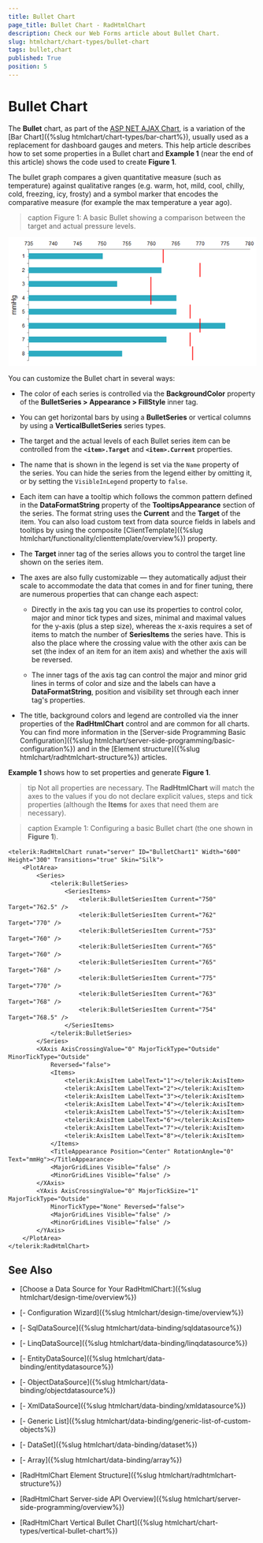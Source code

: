 ```yaml
---
title: Bullet Chart
page_title: Bullet Chart - RadHtmlChart
description: Check our Web Forms article about Bullet Chart.
slug: htmlchart/chart-types/bullet-chart
tags: bullet,chart
published: True
position: 5
---
```


# Bullet Chart


The **Bullet** chart, as part of the [ASP NET AJAX Chart](https://www.telerik.com/products/aspnet-ajax/html-chart.aspx), is a variation of the [Bar Chart]({%slug htmlchart/chart-types/bar-chart%}), usually used as a replacement for dashboard gauges and meters. This help article describes how to set some properties in a Bullet chart and **Example 1** (near the end of this article) shows the code used to create **Figure 1**.

The bullet graph compares a given quantitative measure (such as temperature) against qualitative ranges (e.g. warm, hot, mild, cool, chilly, cold, freezing, icy, frosty) and a symbol marker that encodes the comparative measure (for example the max temperature a year ago).

>caption Figure 1: A basic Bullet showing a comparison between the target and actual pressure levels.

![htmlchart-bulletchart-simple-example](images/htmlchart-bullet-chart.png)

You can customize the Bullet chart in several ways:

* The color of each series is controlled via the **BackgroundColor** property of the **BulletSeries > Appearance > FillStyle** inner tag.

* You can get horizontal bars by using a **BulletSeries** or vertical columns by using a **VerticalBulletSeries** series types. 

* The target and the actual levels of each Bullet series item can be controlled from the **`<item>.Target`** and **`<item>.Current`** properties. 

* The name that is shown in the legend is set via the `Name` property of the series. You can hide the series from the legend either by omitting it, or by setting the `VisibleInLegend` property to `false`.

* Each item can have a tooltip which follows the common pattern defined in the **DataFormatString** property of the **TooltipsAppearance** section of the series. The format string uses the **Current** and the **Target** of the item. You can also load custom text from data source fields in labels and tooltips by using the composite [ClientTemplate]({%slug htmlchart/functionality/clienttemplate/overview%}) property.

* The **Target** inner tag of the series allows you to control the target line shown on the series item.

* The axes are also fully customizable — they automatically adjust their scale to accommodate the data that comes in and for finer tuning, there are numerous properties that can change each aspect:

	* Directly in the axis tag you can use its properties to control color, major and minor tick types and sizes, minimal and maximal values for the y-axis (plus a step size), whereas the x-axis requires a set of items to match the number of **SeriesItems** the series have. This is also the place where the crossing value with the other axis can be set (the index of an item for an item axis) and whether the axis will be reversed.
	
	* The inner tags of the axis tag can control the major and minor grid lines in terms of color and size and the labels can have a **DataFormatString**, position and visibility set through each inner tag's properties.

* The title, background colors and legend are controlled via the inner properties of the **RadHtmlChart** control and are common for all charts. You can find more information in the [Server-side Programming Basic Configuration]({%slug htmlchart/server-side-programming/basic-configuration%}) and in the [Element structure]({%slug htmlchart/radhtmlchart-structure%}) articles.

**Example 1** shows how to set properties and generate **Figure 1**.

>tip Not all properties are necessary. The **RadHtmlChart** will match the axes to the values if you do not declare explicit values, steps and tick properties (although the **Items** for axes that need them are necessary).

>caption Example 1: Configuring a basic Bullet chart (the one shown in **Figure 1**).

````ASP.NET
<telerik:RadHtmlChart runat="server" ID="BulletChart1" Width="600" Height="300" Transitions="true" Skin="Silk">
    <PlotArea>
        <Series>
            <telerik:BulletSeries>
                <SeriesItems>
                    <telerik:BulletSeriesItem Current="750" Target="762.5" />
                    <telerik:BulletSeriesItem Current="762" Target="770" />
                    <telerik:BulletSeriesItem Current="753" Target="760" />
                    <telerik:BulletSeriesItem Current="765" Target="760" />
                    <telerik:BulletSeriesItem Current="765" Target="768" />
                    <telerik:BulletSeriesItem Current="775" Target="770" />
                    <telerik:BulletSeriesItem Current="763" Target="768" />
                    <telerik:BulletSeriesItem Current="754" Target="768.5" />
                </SeriesItems>
            </telerik:BulletSeries>
        </Series>
        <XAxis AxisCrossingValue="0" MajorTickType="Outside" MinorTickType="Outside"
            Reversed="false">
            <Items>
                <telerik:AxisItem LabelText="1"></telerik:AxisItem>
                <telerik:AxisItem LabelText="2"></telerik:AxisItem>
                <telerik:AxisItem LabelText="3"></telerik:AxisItem>
                <telerik:AxisItem LabelText="4"></telerik:AxisItem>
                <telerik:AxisItem LabelText="5"></telerik:AxisItem>
                <telerik:AxisItem LabelText="6"></telerik:AxisItem>
                <telerik:AxisItem LabelText="7"></telerik:AxisItem>
                <telerik:AxisItem LabelText="8"></telerik:AxisItem>
            </Items>
            <TitleAppearance Position="Center" RotationAngle="0" Text="mmHg"></TitleAppearance>
            <MajorGridLines Visible="false" />
            <MinorGridLines Visible="false" />
        </XAxis>
        <YAxis AxisCrossingValue="0" MajorTickSize="1" MajorTickType="Outside"
            MinorTickType="None" Reversed="false">
            <MajorGridLines Visible="false" />
            <MinorGridLines Visible="false" />
        </YAxis>
    </PlotArea>
</telerik:RadHtmlChart>
````

## See Also

 * [Choose a Data Source for Your RadHtmlChart:]({%slug htmlchart/design-time/overview%})

 * [- Configuration Wizard]({%slug htmlchart/design-time/overview%})

 * [- SqlDataSource]({%slug htmlchart/data-binding/sqldatasource%})

 * [- LinqDataSource]({%slug htmlchart/data-binding/linqdatasource%})

 * [- EntityDataSource]({%slug htmlchart/data-binding/entitydatasource%})

 * [- ObjectDataSource]({%slug htmlchart/data-binding/objectdatasource%})

 * [- XmlDataSource]({%slug htmlchart/data-binding/xmldatasource%})

 * [- Generic List]({%slug htmlchart/data-binding/generic-list-of-custom-objects%})

 * [- DataSet]({%slug htmlchart/data-binding/dataset%})

 * [- Array]({%slug htmlchart/data-binding/array%})

 * [RadHtmlChart Element Structure]({%slug htmlchart/radhtmlchart-structure%})

 * [RadHtmlChart Server-side API Overview]({%slug htmlchart/server-side-programming/overview%})

 * [RadHtmlChart Vertical Bullet Chart]({%slug htmlchart/chart-types/vertical-bullet-chart%})
